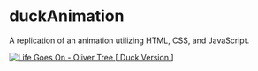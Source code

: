# duckAnimation
A replication of an animation utilizing HTML, CSS, and JavaScript.

[![Life Goes On - Oliver Tree [ Duck Version ]](https://img.youtube.com/vi/Kga3sOYYaPY/0.jpg)](https://www.youtube.com/watch?v=Kga3sOYYaPY&ab_channel=Headzilla "Life Goes On - Oliver Tree [ Duck Version ]") 

